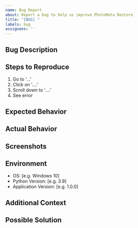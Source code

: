 ```yaml
---
name: Bug Report
about: Report a bug to help us improve PhotoMeta Restore
title: "[BUG] "
labels: bug
assignees: ''
---
```


## Bug Description
<!-- A clear and concise description of the bug you encountered -->

## Steps to Reproduce
<!-- Steps to reproduce the behavior: -->
1. Go to '...'
2. Click on '....'
3. Scroll down to '....'
4. See error

## Expected Behavior
<!-- A clear and concise description of what you expected to happen -->

## Actual Behavior
<!-- A clear and concise description of what actually happened -->

## Screenshots
<!-- If applicable, add screenshots to help explain your problem -->

## Environment
- OS: [e.g. Windows 10]
- Python Version: [e.g. 3.9]
- Application Version: [e.g. 1.0.0]

## Additional Context
<!-- Add any other context about the problem here, like logs from the logs folder -->

## Possible Solution
<!-- If you have suggestions on how to fix the issue, please describe them here --> 